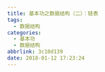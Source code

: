 ```yaml
---
title: 基本功之数据结构（二）：链表
tags:
  - 数据结构
categories:
  - 基本功
  - 数据结构
abbrlink: 3c10d139
date: 2018-01-12 17:23:24
---
```


